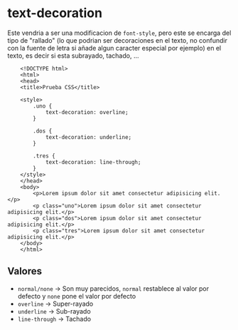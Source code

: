 # text-decoration
Este vendria a ser una modificacion de `font-style`, pero este se encarga del tipo de "rallado" (lo que podrian ser decoraciones en el texto, no confundir con la fuente de letra si añade algun caracter especial por ejemplo) en el texto, es decir si esta subrayado, tachado, ...
```
    <!DOCTYPE html>
    <html>
    <head>
    <title>Prueba CSS</title>

    <style>
        .uno {
            text-decoration: overline;
        }

        .dos {
            text-decoration: underline;
        }

        .tres {
            text-decoration: line-through;
        }
    </style>
    </head>
    <body>
        <p>Lorem ipsum dolor sit amet consectetur adipisicing elit.</p>
        <p class="uno">Lorem ipsum dolor sit amet consectetur adipisicing elit.</p>
        <p class="dos">Lorem ipsum dolor sit amet consectetur adipisicing elit.</p>
        <p class="tres">Lorem ipsum dolor sit amet consectetur adipisicing elit.</p>
    </body>
    </html>
```
## Valores
* `normal/none` -> Son muy parecidos, `normal` restablece al valor por defecto y `none` pone el valor por defecto
* `overline` -> Super-rayado
* `underline` -> Sub-rayado
* `line-through` -> Tachado